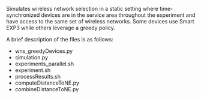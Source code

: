 Simulates wireless network selection in a static setting where time-synchronized devices are in the service area throughout the experiment and have access to the same set of wireless networks. Some devices use Smart EXP3 while others leverage a greedy policy.

A brief description of the files is as follows:
* wns_greedyDevices.py
* simulation.py
* experiments_parallel.sh
* experiment.sh
* processResults.sh
* computeDistanceToNE.py
* combineDistanceToNE.py
